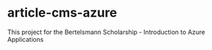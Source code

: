 # article-cms-azure
This project for the Bertelsmann Scholarship - Introduction to Azure Applications
